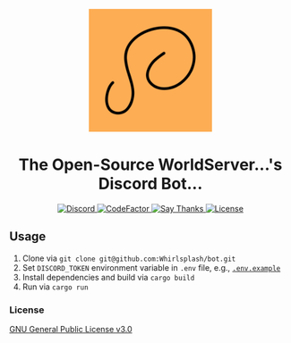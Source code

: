 <p align="center">
<a href="https://github.com/Whirlsplash/whirl">
<img src="https://raw.githubusercontent.com/Whirlsplash/assets/master/Whirl.png" alt="Whirl icon" width="220" />
</a>
</p>
<h1 align="center">
The Open-Source WorldServer...'s Discord Bot...
</h1>

<p align="center">
<a href="https://discord.com/invite/8hn6padWF6">
<img src="https://img.shields.io/discord/821938182274154506" alt="Discord" />
</a>
<a href="https://www.codefactor.io/repository/github/whirlsplash/bot">
<img src="https://www.codefactor.io/repository/github/whirlsplash/bot/badge" alt="CodeFactor" />
</a>
<a href="https://saythanks.io/to/fuwnzy@gmail.com">
<img src="https://img.shields.io/badge/Say%20Thanks-!-1EAEDB.svg" alt="Say Thanks" />
</a>
<a href="./LICENSE">
<img src="https://img.shields.io/github/license/Whirlsplash/bot" alt="License" />
</a>
</p>

## Usage
1. Clone via `git clone git@github.com:Whirlsplash/bot.git`
2. Set `DISCORD_TOKEN` environment variable in `.env` file, e.g., [`.env.example`](./.env.example)
3. Install dependencies and build via `cargo build`
4. Run via `cargo run`

### License
[GNU General Public License v3.0](./LICENSE)
